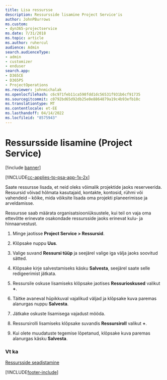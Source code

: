 ```yaml
---
title: Lisa ressursse
description: Ressursside lisamine Project Service'is
author: JohnPBurrows
ms.custom:
- dyn365-projectservice
ms.date: 7/31/2018
ms.topic: article
ms.author: ruhercul
audience: Admin
search.audienceType:
- admin
- customizer
- enduser
search.app:
- D365CE
- D365PS
- ProjectOperations
ms.reviewer: johnmichalak
ms.openlocfilehash: c6c971feb11ca598fdd1dc56531f931b6cf91735
ms.sourcegitcommit: c0792bd65d92db25e0e8864879a19c4b93efb10c
ms.translationtype: MT
ms.contentlocale: et-EE
ms.lasthandoff: 04/14/2022
ms.locfileid: "8575943"
---
```

# <a name="add-resources-project-service"></a>Ressursside lisamine (Project Service)

[!include [banner](../includes/psa-now-project-operations.md)]

[!INCLUDE[cc-applies-to-psa-app-1x-2x](../includes/cc-applies-to-psa-app-1x-2x.md)]

Saate ressursse lisada, et neid oleks võimalik projektide jaoks reserveerida. Ressursid võivad hõlmata kasutajaid, kontakte, kontosid, rühmi või vahendeid – kõike, mida võiksite lisada oma projekti planeerimisse ja arveldamisse.  
  
Ressursse saab määrata organisatsiooniüksustele, kui teil on vaja oma ettevõtte erinevate osakondade ressursside jaoks erinevat kulu- ja hinnaarvestust.  
  
1.  Minge jaotisse **Project Service > Ressursid**.  
  
2.  Klõpsake nuppu **Uus**.  
  
3.  Valige suvand **Ressursi tüüp** ja seejärel valige iga välja jaoks soovitud sätted.  
  
4.  Klõpsake kirje salvestamiseks käsku **Salvesta**, seejärel saate selle redigeerimist jätkata.  
  
5.  Ressursile oskuse lisamiseks klõpsake jaotises **Ressurioskused** valikut **+**.  
  
6.  Täitke avaneval hüpikkuval vajalikud väljad ja klõpsake kuva paremas alanurgas nuppu **Salvesta**.  
  
7.  Jätkake oskuste lisamisega vajadust mööda.  
  
8.  Ressursirolli lisamiseks klõpsake suvandis **Ressursiroll** valikut **+**.  
  
9. Kui olete muudatuste tegemise lõpetanud, klõpsake kuva paremas alanurgas käsku **Salvesta**.  
  
### <a name="see-also"></a>Vt ka  
 [Ressursside seadistamine](../psa/set-up-resources.md)


[!INCLUDE[footer-include](../includes/footer-banner.md)]
